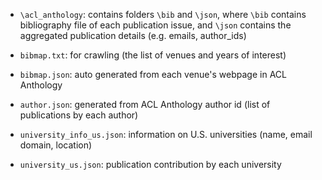 

* `\acl_anthology`: contains folders `\bib` and `\json`, where `\bib` contains bibliography file of each publication issue, and `\json` contains the aggregated publication details (e.g. emails, author_ids)

* `bibmap.txt`: for crawling (the list of venues and years of interest)
* `bibmap.json`: auto generated from each venue's webpage in ACL Anthology

* `author.json`: generated from ACL Anthology author id (list of publications by each author)
* `university_info_us.json`: information on U.S. universities (name, email domain, location)
* `university_us.json`: publication contribution by each university
